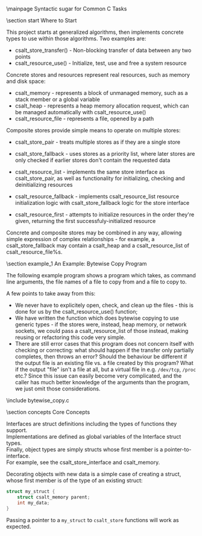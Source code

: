 \mainpage Syntactic sugar for Common C Tasks

\section start Where to Start

This project starts at generalized algorithms, then implements concrete types to use within
those algorithms. Two examples are:

- csalt_store_transfer() - Non-blocking transfer of data between any two points
- csalt_resource_use() - Initialize, test, use and free a system resource

Concrete stores and resources represent real resources, such as memory and disk space:

- csalt_memory - represents a block of unmanaged memory, such as a stack member
  or a global variable
- csalt_heap - represents a heap memory allocation request, which can be managed automatically
  with csalt_resource_use()
- csalt_resource_file - represents a file, opened by a path

Composite stores provide simple means to operate on multiple stores:

- csalt_store_pair - treats multiple stores as if they are a single store
- csalt_store_fallback - uses stores as a priority list, where later stores are only
  checked if earlier stores don't contain the requested data

- csalt_resource_list - implements the same store interface as csalt_store_pair, as 
  well as functionality for initializing, checking and deinitializing resources
- csalt_resource_fallback - implements csalt_resource_list resource initialization logic
  with csalt_store_fallback logic for the store interface
- csalt_resource_first - attempts to initialize resources in the order they're given,
  returning the first successfuly-initialized resource

Concrete and composite stores may be combined in any way, allowing simple expression of
complex relationships - for example, a csalt_store_fallback may contain a csalt_heap and a
csalt_resource_list of csalt_resource_file%s.

\section example_1 An Example: Bytewise Copy Program

The following example program shows a program which takes, as command line arguments,
the file names of a file to copy from and a file to copy to.

A few points to take away from this:

- We never have to explicitely open, check, and clean up the files - 
this is done for us by the csalt_resource_use() function;
- We have written the function which does bytewise copying to use generic
types - if the stores were, instead, heap memory, or network sockets, we
could pass a csalt_resource_list of those instead, making reusing or refactoring
this code very simple.
- There are still error cases that this program does not concern itself with
checking or correcting: what should happen if the transfer only partially completes,
then throws an error? Should the behaviour be different if the output file is an
existing file vs. a file created by this program? What if the output "file" isn't
a file at all, but a virtual file in e.g. `/dev/tcp`, `/proc` etc.?
Since this issue can easily become very complicated, and the caller has much better
knowledge of the arguments than the program, we just omit those considerations.

\include bytewise_copy.c

\section concepts Core Concepts

Interfaces are struct definitions including the types of functions they support.  
Implementations are defined as global variables of the Interface struct types.  
Finally, object types are simply structs whose first member is a pointer-to-interface.  
For example, see the csalt_store_interface and csalt_memory.  

Decorating objects with new data is a simple case of creating a struct, whose first member
is of the type of an existing struct:

```cpp
struct my_struct {
	struct csalt_memory parent;
	int my_data;
}
```

Passing a pointer to a `my_struct` to `csalt_store` functions will work as expected.
